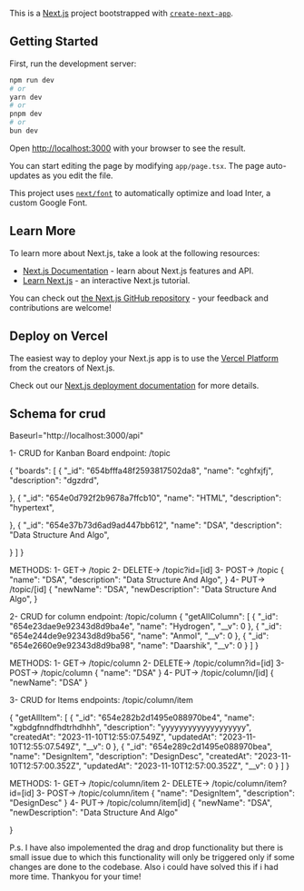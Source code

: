 This is a [Next.js](https://nextjs.org/) project bootstrapped with [`create-next-app`](https://github.com/vercel/next.js/tree/canary/packages/create-next-app).

## Getting Started

First, run the development server:

```bash
npm run dev
# or
yarn dev
# or
pnpm dev
# or
bun dev
```

Open [http://localhost:3000](http://localhost:3000) with your browser to see the result.

You can start editing the page by modifying `app/page.tsx`. The page auto-updates as you edit the file.

This project uses [`next/font`](https://nextjs.org/docs/basic-features/font-optimization) to automatically optimize and load Inter, a custom Google Font.

## Learn More

To learn more about Next.js, take a look at the following resources:

- [Next.js Documentation](https://nextjs.org/docs) - learn about Next.js features and API.
- [Learn Next.js](https://nextjs.org/learn) - an interactive Next.js tutorial.

You can check out [the Next.js GitHub repository](https://github.com/vercel/next.js/) - your feedback and contributions are welcome!

## Deploy on Vercel

The easiest way to deploy your Next.js app is to use the [Vercel Platform](https://vercel.com/new?utm_medium=default-template&filter=next.js&utm_source=create-next-app&utm_campaign=create-next-app-readme) from the creators of Next.js.

Check out our [Next.js deployment documentation](https://nextjs.org/docs/deployment) for more details.

## Schema for crud

Baseurl="http://localhost:3000/api"

1- CRUD for Kanban Board
endpoint: /topic

{
"boards": [
{
"\_id": "654bfffa48f2593817502da8",
"name": "cghfxjfj",
"description": "dgzdrd",

},
{
"\_id": "654e0d792f2b9678a7ffcb10",
"name": "HTML",
"description": "hypertext",

},
{
"\_id": "654e37b73d6ad9ad447bb612",
"name": "DSA",
"description": "Data Structure And Algo",

}
]
}

METHODS:
1- GET-> /topic
2- DELETE-> /topic?id=[id]
3- POST-> /topic
{
"name": "DSA",
"description": "Data Structure And Algo",
}
4- PUT-> /topic/[id]
{
"newName": "DSA",
"newDescription": "Data Structure And Algo",
}

2- CRUD for column
endpoint: /topic/column
{
"getAllColumn": [
{
"_id": "654e23dae9e92343d8d9ba4e",
"name": "Hydrogen",
"__v": 0
},
{
"_id": "654e244de9e92343d8d9ba56",
"name": "Anmol",
"__v": 0
},
{
"_id": "654e2660e9e92343d8d9ba98",
"name": "Daarshik",
"__v": 0
}
]
}

METHODS:
1- GET-> /topic/column
2- DELETE-> /topic/column?id=[id]
3- POST-> /topic/column
{
"name": "DSA"
}
4- PUT-> /topic/column/[id]
{
"newName": "DSA"
}

3- CRUD for Items
endpoints: /topic/column/item

{
"getAllItem": [
{
"_id": "654e282b2d1495e088970be4",
"name": "xgbdgfnndfhdtrhdhhh",
"description": "yyyyyyyyyyyyyyyyyyy",
"createdAt": "2023-11-10T12:55:07.549Z",
"updatedAt": "2023-11-10T12:55:07.549Z",
"__v": 0
},
{
"_id": "654e289c2d1495e088970bea",
"name": "DesignItem",
"description": "DesignDesc",
"createdAt": "2023-11-10T12:57:00.352Z",
"updatedAt": "2023-11-10T12:57:00.352Z",
"__v": 0
}
]
}

METHODS:
1- GET-> /topic/column/item
2- DELETE-> /topic/column/item?id=[id]
3- POST-> /topic/column/item
{
"name": "DesignItem",
"description": "DesignDesc"
}
4- PUT-> /topic/column/item[id]
{
"newName": "DSA",
"newDescription": "Data Structure And Algo"

}

P.s. I have also impolemented the drag and drop functionality but there is small issue due to which this functionality will only be triggered only if some changes are done to the codebase. Also i could have solved this if i had more time. Thankyou for your time!
